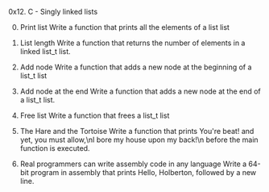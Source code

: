 0x12. C - Singly linked lists

0. Print list
Write a function that prints all the elements of a list list

1. List length
Write a function that returns the number of elements in a linked list_t list.

2. Add node
Write a function that adds a new node at the beginning of a list_t list

3. Add node at the end
Write a function that adds a new node at the end of a list_t list.

4. Free list
Write a function that frees a list_t list

5. The Hare and the Tortoise
Write a function that prints You're beat! and yet, you must allow,\nI bore my house upon my back!\n before the main function is executed.

6. Real programmers can write assembly code in any language
Write a 64-bit program in assembly that prints Hello, Holberton, followed by a new line.
